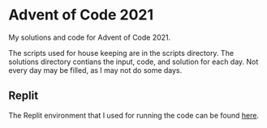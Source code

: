 # Advent of Code 2021
My solutions and code for Advent of Code 2021.

The scripts used for house keeping are in the scripts directory. The solutions directory contians the input, code, and solution for each day. Not every day may be filled, as I may not do some days.

## Replit 
The Replit environment that I used for running the code can be found [here](https://replit.com/@Scotch101Tape/advent-of-code-2021).
